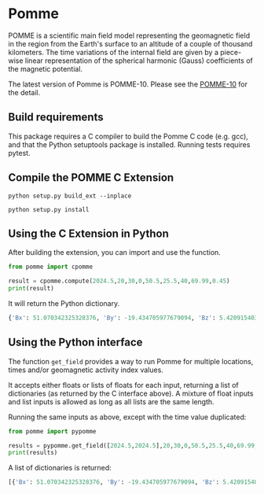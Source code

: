 # Pomme 

POMME is a scientific main field model representing the geomagnetic field in the region from the Earth's surface to an altitude of a couple of thousand kilometers. 
The time variations of the internal field are given by a piece-wise linear representation of the spherical harmonic (Gauss) coefficients of the magnetic potential.

The latest version of Pomme is POMME-10. Please see the [POMME-10](https://geomag.colorado.edu/index.php/pomme-10-magnetic-model-of-the-earth) for the detail.

## Build requirements
This package requires a C compiler to build the Pomme C code (e.g. gcc), and that the Python setuptools package is installed. Running tests requires pytest.

## Compile the POMME C Extension

```commandline
python setup.py build_ext --inplace
```
```commandline
python setup.py install
```

## Using the C Extension in Python
After building the extension, you can import and use the function.

```python
from pomme import cpomme

result = cpomme.compute(2024.5,20,30,0,50.5,25.5,40,69.99,0.45)
print(result)
```
It will return the Python dictionary.
```python
{'Bx': 51.070342325328376, 'By': -19.434705977679094, 'Bz': 5.4209154034177285, 'Bh': 49.5246766288401, 'Bf': 46.928721256037534, 'Bdec': -0.037527083681935025, 'Binc': -0.0244606748919729}
```

## Using the Python interface
The function `get_field` provides a way to run Pomme for multiple locations, times and/or geomagnetic activity index values. 

It accepts either floats or lists of floats for each input, returning a list of dictionaries (as returned by the C interface above). A mixture of float inputs and list inputs is allowed as long as all lists are the same length.

Running the same inputs as above, except with the time value duplicated:
```python
from pomme import pypomme

results = pypomme.get_field([2024.5,2024.5],20,30,0,50.5,25.5,40,69.99,0.45)
print(results)
```

A list of dictionaries is returned:
```python
[{'Bx': 51.070342325328376, 'By': -19.434705977679094, 'Bz': 5.4209154034177285, 'Bh': 49.5246766288401, 'Bf': 46.928721256037534, 'Bdec': -0.037527083681935025, 'Binc': -0.0244606748919729},{'Bx': 51.070342325328376, 'By': -19.434705977679094, 'Bz': 5.4209154034177285, 'Bh': 49.5246766288401, 'Bf': 46.928721256037534, 'Bdec': -0.037527083681935025, 'Binc': -0.0244606748919729}]
```

